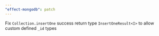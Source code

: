 ```yaml
---
"effect-mongodb": patch
---
```


Fix `Collection.insertOne` success return type `InsertOneResult<I>` to allow custom defined `_id` types
